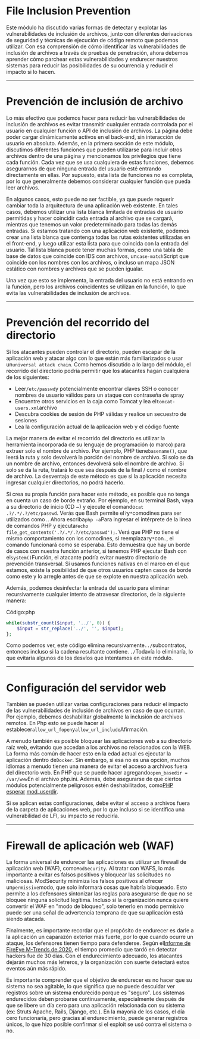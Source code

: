 # File Inclusion Prevention

Este módulo ha discutido varias formas de detectar y explotar las vulnerabilidades de inclusión de archivos, junto con diferentes derivaciones de seguridad y técnicas de ejecución de código remoto que podemos utilizar. Con esa comprensión de cómo identificar las vulnerabilidades de inclusión de archivos a través de pruebas de penetración, ahora debemos aprender cómo parchear estas vulnerabilidades y endurecer nuestros sistemas para reducir las posibilidades de su ocurrencia y reducir el impacto si lo hacen.

---

# **Prevención de inclusión de archivo**

Lo más efectivo que podemos hacer para reducir las vulnerabilidades de inclusión de archivos es evitar transmitir cualquier entrada controlada por el usuario en cualquier función o API de inclusión de archivos. La página debe poder cargar dinámicamente activos en el back-end, sin interacción de usuario en absoluto. Además, en la primera sección de este módulo, discutimos diferentes funciones que pueden utilizarse para incluir otros archivos dentro de una página y mencionamos los privilegios que tiene cada función. Cada vez que se usa cualquiera de estas funciones, debemos asegurarnos de que ninguna entrada del usuario esté entrando directamente en ellas. Por supuesto, esta lista de funciones no es completa, por lo que generalmente debemos considerar cualquier función que pueda leer archivos.

En algunos casos, esto puede no ser factible, ya que puede requerir cambiar toda la arquitectura de una aplicación web existente. En tales casos, debemos utilizar una lista blanca limitada de entradas de usuario permitidas y hacer coincidir cada entrada al archivo que se cargará, mientras que tenemos un valor predeterminado para todas las demás entradas. Si estamos tratando con una aplicación web existente, podemos crear una lista blanca que contenga todas las rutas existentes utilizadas en el front-end, y luego utilizar esta lista para que coincida con la entrada del usuario. Tal lista blanca puede tener muchas formas, como una tabla de base de datos que coincide con IDS con archivos, un`case-match`Script que coincide con los nombres con los archivos, o incluso un mapa JSON estático con nombres y archivos que se pueden igualar.

Una vez que esto se implementa, la entrada del usuario no está entrando en la función, pero los archivos coincidentes se utilizan en la función, lo que evita las vulnerabilidades de inclusión de archivos.

---

# **Prevención del recorrido del directorio**

Si los atacantes pueden controlar el directorio, pueden escapar de la aplicación web y atacar algo con lo que están más familiarizados o usar un`universal attack chain`. Como hemos discutido a lo largo del módulo, el recorrido del directorio podría permitir que los atacantes hagan cualquiera de los siguientes:

- Leer`/etc/passwd`y potencialmente encontrar claves SSH o conocer nombres de usuario válidos para un ataque con contraseña de spray
- Encuentre otros servicios en la caja como Tomcat y lea el`tomcat-users.xml`archivo
- Descubra cookies de sesión de PHP válidas y realice un secuestro de sesiones
- Lea la configuración actual de la aplicación web y el código fuente

La mejor manera de evitar el recorrido del directorio es utilizar la herramienta incorporada de su lenguaje de programación (o marco) para extraer solo el nombre de archivo. Por ejemplo, PHP tiene`basename()`, que leerá la ruta y solo devolverá la porción del nombre de archivo. Si solo se da un nombre de archivo, entonces devolverá solo el nombre de archivo. Si solo se da la ruta, tratará lo que sea después de la final / como el nombre de archivo. La desventaja de este método es que si la aplicación necesita ingresar cualquier directorios, no podrá hacerlo.

Si crea su propia función para hacer este método, es posible que no tenga en cuenta un caso de borde extraño. Por ejemplo, en su terminal Bash, vaya a su directorio de inicio (CD ~) y ejecute el comando`cat .?/.*/.?/etc/passwd`. Verás que Bash permite el`?`y`*`comodines para ser utilizados como`.`. Ahora escriba`php -a`Para ingresar el intérprete de la línea de comandos PHP y ejecutar`echo file_get_contents('.?/.*/.?/etc/passwd');`. Verá que PHP no tiene el mismo comportamiento con los comodines, si reemplaza`?`y`*`con`.`, el comando funcionará como se esperaba. Esto demuestra que hay un borde de casos con nuestra función anterior, si tenemos PHP ejecutar Bash con el`system()`Función, el atacante podría evitar nuestro directorio de prevención transversal. Si usamos funciones nativas en el marco en el que estamos, existe la posibilidad de que otros usuarios capten casos de borde como este y lo arregle antes de que se explote en nuestra aplicación web.

Además, podemos desinfectar la entrada del usuario para eliminar recursivamente cualquier intento de atravesar directorios, de la siguiente manera:

Código:php

```php
while(substr_count($input, '../', 0)) {
    $input = str_replace('../', '', $input);
};

```

Como podemos ver, este código elimina recursivamente`../`subcontratos, entonces incluso si la cadena resultante contiene`../`Todavía lo eliminaría, lo que evitaría algunos de los desvíos que intentamos en este módulo.

---

# **Configuración del servidor web**

También se pueden utilizar varias configuraciones para reducir el impacto de las vulnerabilidades de inclusión de archivos en caso de que ocurran. Por ejemplo, debemos deshabilitar globalmente la inclusión de archivos remotos. En Php esto se puede hacer al establecer`allow_url_fopen`y`allow_url_include`Afirmación.

A menudo también es posible bloquear las aplicaciones web a su directorio raíz web, evitando que accedan a los archivos no relacionados con la WEB. La forma más común de hacer esto en la edad actual es ejecutar la aplicación dentro de`Docker`. Sin embargo, si esa no es una opción, muchos idiomas a menudo tienen una manera de evitar el acceso a archivos fuera del directorio web. En PHP que se puede hacer agregando`open_basedir = /var/www`En el archivo php.ini. Además, debe asegurarse de que ciertos módulos potencialmente peligrosos estén deshabilitados, como[PHP esperar](https://www.php.net/manual/en/wrappers.expect.php) [mod_userdir](https://httpd.apache.org/docs/2.4/mod/mod_userdir.html).

Si se aplican estas configuraciones, debe evitar el acceso a archivos fuera de la carpeta de aplicaciones web, por lo que incluso si se identifica una vulnerabilidad de LFI, su impacto se reduciría.

---

# **Firewall de aplicación web (WAF)**

La forma universal de endurecer las aplicaciones es utilizar un firewall de aplicación web (WAF), como`ModSecurity`. Al tratar con WAFS, lo más importante a evitar es falsos positivos y bloquear las solicitudes no maliciosas. ModSecurity minimiza los falsos positivos al ofrecer un`permissive`modo, que solo informará cosas que habría bloqueado. Esto permite a los defensores sintonizar las reglas para asegurarse de que no se bloquee ninguna solicitud legítima. Incluso si la organización nunca quiere convertir el WAF en "modo de bloqueo", solo tenerlo en modo permisivo puede ser una señal de advertencia temprana de que su aplicación está siendo atacada.

Finalmente, es importante recordar que el propósito de endurecer es darle a la aplicación un caparazón exterior más fuerte, por lo que cuando ocurre un ataque, los defensores tienen tiempo para defenderse. Según el[Informe de FireEye M-Trends de 2020](https://content.fireeye.com/m-trends/rpt-m-trends-2020), el tiempo promedio que tardó en detectar hackers fue de 30 días. Con el endurecimiento adecuado, los atacantes dejarán muchos más letreros, y la organización con suerte detectará estos eventos aún más rápido.

Es importante comprender que el objetivo de endurecer es no hacer que su sistema no sea agitable, lo que significa que no puede descuidar ver registros sobre un sistema endurecido porque es "seguro". Los sistemas endurecidos deben probarse continuamente, especialmente después de que se libere un día cero para una aplicación relacionada con su sistema (ex: Struts Apache, Rails, Django, etc.). En la mayoría de los casos, el día cero funcionaría, pero gracias al endurecimiento, puede generar registros únicos, lo que hizo posible confirmar si el exploit se usó contra el sistema o no.